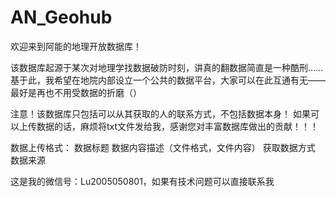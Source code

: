 # AN_Geohub
欢迎来到阿能的地理开放数据库！

该数据库起源于某次对地理学找数据破防时刻，讲真的翻数据简直是一种酷刑……
基于此，我希望在地院内部设立一个公共的数据平台，大家可以在此互通有无——最好是再也不用受数据的折磨（）

注意！该数据库只包括可以从其获取的人的联系方式，不包括数据本身！
如果可以上传数据的话，麻烦将txt文件发给我，感谢您对丰富数据库做出的贡献！！！

数据上传格式：
数据标题
数据内容描述（文件格式，文件内容）
获取数据方式
数据来源

这是我的微信号：Lu2005050801，如果有技术问题可以直接联系我
